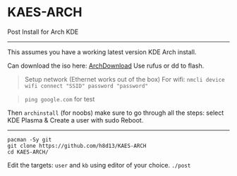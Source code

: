 # KAES-ARCH
Post Install for Arch KDE 

--- 

This assumes you have a working latest version KDE Arch install.

Can download the iso here: [ArchDownload](https://archlinux.org/download/)
Use rufus or dd to flash. 

> Setup network (Ethernet works out of the box)
> For wifi: `nmcli device wifi connect "SSID" password "password"`

> `ping google.com` for test 

Then `archinstall` (for noobs) make sure to go through all the steps: select KDE Plasma & Create a user with sudo
Reboot.  

---

```
pacman -Sy git
git clone https://github.com/h8d13/KAES-ARCH
cd KAES-ARCH/
```
Edit the targets: `user` and `kb` using editor of your choice.
`./post`


